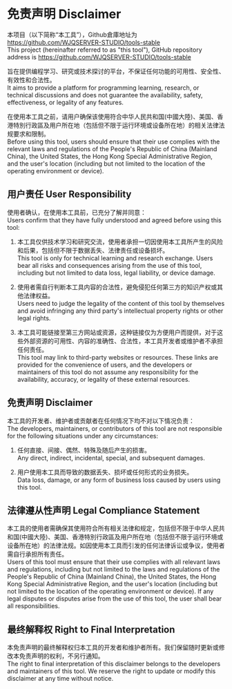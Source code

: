 # 免责声明 Disclaimer

本项目（以下简称“本工具”），Github倉庫地址为 https://github.com/WJQSERVER-STUDIO/tools-stable  
This project (hereinafter referred to as "this tool"), GitHub repository address is https://github.com/WJQSERVER-STUDIO/tools-stable

旨在提供编程学习、研究或技术探讨的平台，不保证任何功能的可用性、安全性、有效性和合法性。  
It aims to provide a platform for programming learning, research, or technical discussions and does not guarantee the availability, safety, effectiveness, or legality of any features.

在使用本工具之前，请用户确保该使用符合中华人民共和国(中國大陸)、美国、香港特別行政區及用户所在地（包括但不限于运行环境或设备所在地）的相关法律法规要求和限制。  
Before using this tool, users should ensure that their use complies with the relevant laws and regulations of the People's Republic of China (Mainland China), the United States, the Hong Kong Special Administrative Region, and the user's location (including but not limited to the location of the operating environment or device).

## 用户责任 User Responsibility

使用者确认，在使用本工具前，已充分了解并同意：  
Users confirm that they have fully understood and agreed before using this tool:

1. 本工具仅供技术学习和研究交流，使用者承担一切因使用本工具所产生的风险和后果，包括但不限于数据丢失、法律责任或设备损坏。  
   This tool is only for technical learning and research exchange. Users bear all risks and consequences arising from the use of this tool, including but not limited to data loss, legal liability, or device damage.

2. 使用者需自行判断本工具内容的合法性，避免侵犯任何第三方的知识产权或其他法律权益。  
   Users need to judge the legality of the content of this tool by themselves and avoid infringing any third party's intellectual property rights or other legal rights.

3. 本工具可能链接至第三方网站或资源，这种链接仅为方便用户而提供，对于这些外部资源的可用性、内容的准确性、合法性，本工具开发者或维护者不承担任何责任。  
   This tool may link to third-party websites or resources. These links are provided for the convenience of users, and the developers or maintainers of this tool do not assume any responsibility for the availability, accuracy, or legality of these external resources.

## 免责声明 Disclaimer

本工具的开发者、维护者或贡献者在任何情况下均不对以下情况负责：  
The developers, maintainers, or contributors of this tool are not responsible for the following situations under any circumstances:

1. 任何直接、间接、偶然、特殊及随后产生的损害。  
   Any direct, indirect, incidental, special, and subsequent damages.

2. 用户使用本工具而导致的数据丢失、损坏或任何形式的业务损失。  
   Data loss, damage, or any form of business loss caused by users using this tool.

## 法律遵从性声明 Legal Compliance Statement

本工具的使用者需确保其使用符合所有相关法律和规定，包括但不限于中华人民共和国(中國大陸)、美国、香港特別行政區及用户所在地（包括但不限于运行环境或设备所在地）的法律法规。如因使用本工具而引发的任何法律诉讼或争议，使用者需自行承担所有责任。  
Users of this tool must ensure that their use complies with all relevant laws and regulations, including but not limited to the laws and regulations of the People's Republic of China (Mainland China), the United States, the Hong Kong Special Administrative Region, and the user's location (including but not limited to the location of the operating environment or device). If any legal disputes or disputes arise from the use of this tool, the user shall bear all responsibilities.

## 最终解释权 Right to Final Interpretation

本免责声明的最终解释权归本工具的开发者和维护者所有。我们保留随时更新或修改本免责声明的权利，不另行通知。  
The right to final interpretation of this disclaimer belongs to the developers and maintainers of this tool. We reserve the right to update or modify this disclaimer at any time without notice.
